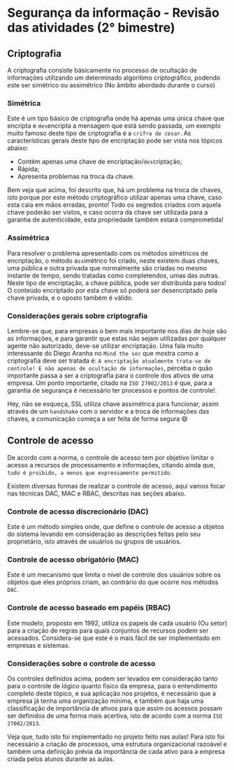 # Segurança da informação - Revisão das atividades (2° bimestre)

<!-- Então você é um pirata forte ! chegou até aqui =D, continue, de agora em diante não há mais dor -->

## Criptografia

A criptografia consiste básicamente no processo de ocultação de informações utilizando um determinado algoritimo criptográfico, podendo este ser simétrico ou assimétrico (No âmbito abordado durante o curso)

### Simétrica

Este é um tipo básico de criptografia onde há apenas uma única chave que encripta e `des`encripta a mensagem que está sendo passada, um exemplo muito famoso deste tipo de criptografia é a `crifra de cesar`. As características gerais deste tipo de encriptação pode ser vista nos tópicos abaixo:

- Contém apenas uma chave de encriptação/`des`criptação;
- Rápida;
- Apresenta problemas na troca da chave.

Bem veja que acima, foi descrito que, há um problema na troca de chaves, isto porque por este método criptográfico utilizar apenas uma chave, caso esta caia em mãos erradas, pronto! Todo os segredos criados com aquela chave poderão ser vistos, e caso ocorra da chave ser utilizada para a garantia de autenticidade, esta propriedade também estará comprometida!

### Assimétrica

Para resolver o problema apresentado com os métodos simétricos de encriptação, o método a`ss`imétrico foi criado, neste existem duas chaves, uma pública e outra privada que normalmente são criadas no mesmo instante de tempo, sendo tratadas como completendos, umas das outras. Neste tipo de encriptação, a chave pública, pode ser distribuída para todos! O conteúdo encriptado por esta chave só poderá ser desencriptado pela chave privada, e o oposto também é válido.

### Considerações gerais sobre criptografia

Lembre-se que, para empresas o bem mais importante nos dias de hoje são as informações, e para garantir que estas não sejam utilizadas por qualquer agente não autorizado, deve-se utilizar encriptação. Uma fala muito interessante do Diego Aranha no `Mind the sec` que mostra como a criptografia deve ser tratada é: `A encriptação atualmente trata-se de controle! E não apenas de ocultação de informações`, perceba o quão importante passa a ser a criptografia para o controle dos ativos de uma empresa. Um ponto importante, citado na `ISO 27002/2013` é que, para a garantia de segurança é necessário ter processos e pontos de controle!.

Hey, não se esqueça, SSL utiliza chave assimétrica para funcionar, assim através de um `handshake` com o servidor e a troca de informações das chaves, a comunicação começa a ser feita de forma segura :smile:

## Controle de acesso

De acordo com a norma, o controle de acesso tem por objetivo limitar o acesso a recursos de processamento e informações, citando ainda que, `tudo é proibido, a menos que expressamente permitido`.

Existem diversas formas de realizar o controle de acesso, aqui vamos focar nas técnicas DAC, MAC e RBAC, descritas nas seções abaixo.

### Controle de acesso discrecionário (DAC)

Este é um método simples onde, que define o controle de acesso a objetos do sistema levando em consideração as descrições feitas pelo seu proprietário, isto através de usuários ou grupos de usuários.

### Controle de acesso obrigatório (MAC)

Este é um mecanismo que limita o nível de controle dos usuários sobre os objetos que eles próprios criam, ao contrário do que ocorre nos métodos `DAC`.

### Controle de acesso baseado em papéis (RBAC)

Este modelo, proposto em 1992, utiliza os papeis de cada usuário (Ou setor) para a criação de regras para quais conjuntos de recursos podem ser acessados. Considera-se que este é o mais fácil de ser implementado em empresas e sistemas.

### Considerações sobre o controle de acesso

Os controles definidos acima, podem ser levados em consideração tanto para o controle de lógico quanto físico da empresa, para o entendimento completo deste tópico, e sua aplicação nos projetos, é necessário que a empresa já tenha uma organização mínima, e também que haja uma classificação de importância de ativos para que assim os acessos possam ser definidos de uma forma mais acertiva, isto de acordo com a norma `ISO 27002/2013`.

Veja que, tudo isto foi implementado no projeto feito nas aulas! Para isto foi necessário a criação de processos, uma estrutura organizacional razoável e também uma definição prévia da importância de cada ativo para a empresa criada pelos alunos durante as aulas.